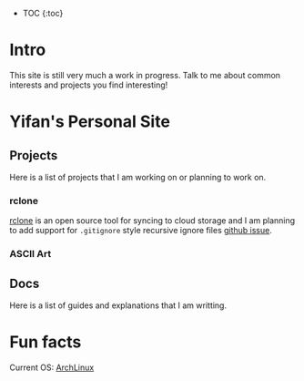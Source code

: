 * TOC
{:toc}

# Intro
This site is still very much a work in progress. Talk to me about common interests and projects you find interesting!
# Yifan's Personal Site

## Projects
Here is a list of projects that I am working on or planning to work on.
### rclone
[rclone](rclone.org) is an open source tool for syncing to cloud storage and I am planning to add support for `.gitignore` style recursive ignore files [github issue](https://github.com/rclone/rclone/issues/671).

### ASCII Art

## Docs
Here is a list of guides and explanations that I am writting.

# Fun facts
Current OS: [ArchLinux](www.archlinux.org)